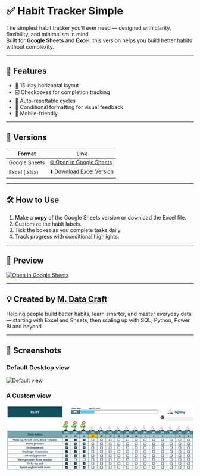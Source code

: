 # ✅ Habit Tracker Simple

The simplest habit tracker you’ll ever need — designed with clarity, flexibility, and minimalism in mind.  
Built for **Google Sheets** and **Excel**, this version helps you build better habits without complexity.

---

## 🎯 Features
- 📅 15-day horizontal layout
- ☑️ Checkboxes for completion tracking
- 🔄 Auto-resettable cycles
- 🎨 Conditional formatting for visual feedback
- 📱 Mobile-friendly

---

## 📂 Versions
| Format         | Link                                                                 |
|----------------|----------------------------------------------------------------------|
| Google Sheets  | [🌐 Open in Google Sheets](https://docs.google.com/spreadsheets/d/1H7DcBqpW0fKLqydCQattV-EUI8Wx8rKsuihfVQlAP9Y) |
| Excel (.xlsx)  | [⬇️ Download Excel Version](mdatacraft-habit-tracker-simple.xlsx)               |

---

## 🛠️ How to Use
1. Make a **copy** of the Google Sheets version or download the Excel file.
2. Customize the habit labels.
3. Tick the boxes as you complete tasks daily.
4. Track progress with conditional highlights.

---

## 🔗 Preview

[![Open in Google Sheets](https://img.shields.io/badge/Open%20in-Google%20Sheets-34A853?logo=google-sheets&style=for-the-badge)](https://docs.google.com/spreadsheets/d/1H7DcBqpW0fKLqydCQattV-EUI8Wx8rKsuihfVQlAP9Y)

---

## 💡 Created by [M. Data Craft](https://m-data-craft.github.io)

Helping people build better habits, learn smarter, and master everyday data — starting with Excel and Sheets, then scaling up with SQL, Python, Power BI and beyond.

---

## 📸 Screenshots

### Default Desktop view
![Default view](./screenshot-1.png)

### A Custom view
![Habit Tracker Simple - custom](https://github.com/m-data-craft/mdc-tracker-excel-templates/blob/6837bee77b4663802f00ebc699681661ea9b3dd8/habit-tracker-simple/A%20Custom%20view.png)
